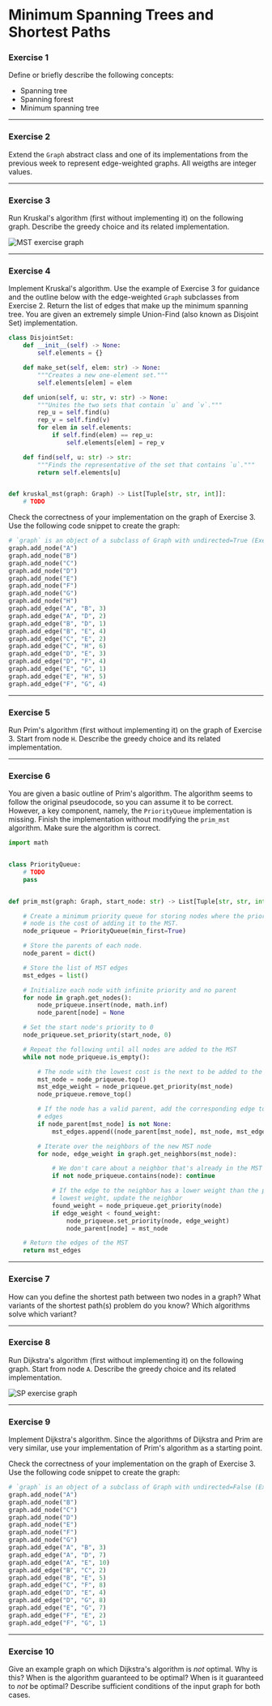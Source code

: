 # Minimum Spanning Trees and Shortest Paths

### Exercise 1
Define or briefly describe the following concepts:
- Spanning tree
- Spanning forest
- Minimum spanning tree

---

### Exercise 2

Extend the `Graph` abstract class and one of its implementations from the previous week to represent edge-weighted graphs. All weigths are integer values.

---

### Exercise 3

Run Kruskal's algorithm (first without implementing it) on the following graph. Describe the greedy choice and its related implementation.

![MST exercise graph](./img/10_mst_sp_exercise03.svg)

---

### Exercise 4

Implement Kruskal's algorithm. Use the example of Exercise 3 for guidance and the outline below with the edge-weighted `Graph` subclasses from Exercise 2. Return the list of edges that make up the minimum spanning tree. You are given an extremely simple Union-Find (also known as Disjoint Set) implementation.

```py
class DisjointSet:
    def __init__(self) -> None:
        self.elements = {}

    def make_set(self, elem: str) -> None:
        """Creates a new one-element set."""
        self.elements[elem] = elem

    def union(self, u: str, v: str) -> None:
        """Unites the two sets that contain `u` and `v`."""
        rep_u = self.find(u)
        rep_v = self.find(v)
        for elem in self.elements:
            if self.find(elem) == rep_u:
                self.elements[elem] = rep_v

    def find(self, u: str) -> str:
        """Finds the representative of the set that contains `u`."""
        return self.elements[u]


def kruskal_mst(graph: Graph) -> List[Tuple[str, str, int]]:
    # TODO
```

Check the correctness of your implementation on the graph of Exercise 3. Use the following code snippet to create the graph:

```py
# `graph` is an object of a subclass of Graph with undirected=True (Exercise 2)
graph.add_node("A")
graph.add_node("B")
graph.add_node("C")
graph.add_node("D")
graph.add_node("E")
graph.add_node("F")
graph.add_node("G")
graph.add_node("H")
graph.add_edge("A", "B", 3)
graph.add_edge("A", "D", 2)
graph.add_edge("B", "D", 1)
graph.add_edge("B", "E", 4)
graph.add_edge("C", "E", 2)
graph.add_edge("C", "H", 6)
graph.add_edge("D", "E", 3)
graph.add_edge("D", "F", 4)
graph.add_edge("E", "G", 1)
graph.add_edge("E", "H", 5)
graph.add_edge("F", "G", 4)
```

---

### Exercise 5

Run Prim's algorithm (first without implementing it) on the graph of Exercise 3. Start from node `H`. Describe the greedy choice and its related implementation.

---

### Exercise 6

You are given a basic outline of Prim's algorithm. The algorithm seems to follow the original pseudocode, so you can assume it to be correct. However, a key component, namely, the `PriorityQueue` implementation is missing. Finish the implementation without modifying the `prim_mst` algorithm. Make sure the algorithm is correct.

```py
import math


class PriorityQueue:
    # TODO
    pass


def prim_mst(graph: Graph, start_node: str) -> List[Tuple[str, str, int]]:

    # Create a minimum priority queue for storing nodes where the priority of a
    # node is the cost of adding it to the MST.
    node_priqueue = PriorityQueue(min_first=True)

    # Store the parents of each node.
    node_parent = dict()

    # Store the list of MST edges
    mst_edges = list()

    # Initialize each node with infinite priority and no parent
    for node in graph.get_nodes():
        node_priqueue.insert(node, math.inf)
        node_parent[node] = None

    # Set the start node's priority to 0
    node_priqueue.set_priority(start_node, 0)

    # Repeat the following until all nodes are added to the MST
    while not node_priqueue.is_empty():

        # The node with the lowest cost is the next to be added to the MST
        mst_node = node_priqueue.top()
        mst_edge_weight = node_priqueue.get_priority(mst_node)
        node_priqueue.remove_top()

        # If the node has a valid parent, add the corresponding edge to the MST
        # edges
        if node_parent[mst_node] is not None:
            mst_edges.append((node_parent[mst_node], mst_node, mst_edge_weight))

        # Iterate over the neighbors of the new MST node
        for node, edge_weight in graph.get_neighbors(mst_node):

            # We don't care about a neighbor that's already in the MST
            if not node_priqueue.contains(node): continue

            # If the edge to the neighbor has a lower weight than the previous
            # lowest weight, update the neighbor
            found_weight = node_priqueue.get_priority(node)
            if edge_weight < found_weight:
                node_priqueue.set_priority(node, edge_weight)
                node_parent[node] = mst_node

    # Return the edges of the MST
    return mst_edges
```

---

### Exercise 7

How can you define the shortest path between two nodes in a graph? What variants of the shortest path(s) problem do you know? Which algorithms solve which variant?

---

### Exercise 8

Run Dijkstra's algorithm (first without implementing it) on the following graph. Start from node `A`. Describe the greedy choice and its related implementation.

![SP exercise graph](img/10_mst_sp_exercise08.svg)

---

### Exercise 9

Implement Dijkstra's algorithm. Since the algorithms of Dijkstra and Prim are very similar, use your implementation of Prim's algorithm as a starting point.

Check the correctness of your implementation on the graph of Exercise 3. Use the following code snippet to create the graph:

```py
# `graph` is an object of a subclass of Graph with undirected=False (Exercise 2)
graph.add_node("A")
graph.add_node("B")
graph.add_node("C")
graph.add_node("D")
graph.add_node("E")
graph.add_node("F")
graph.add_node("G")
graph.add_edge("A", "B", 3)
graph.add_edge("A", "D", 7)
graph.add_edge("A", "E", 10)
graph.add_edge("B", "C", 2)
graph.add_edge("B", "E", 5)
graph.add_edge("C", "F", 8)
graph.add_edge("D", "E", 4)
graph.add_edge("D", "G", 8)
graph.add_edge("E", "G", 7)
graph.add_edge("F", "E", 2)
graph.add_edge("F", "G", 1)
```

---

### Exercise 10

Give an example graph on which Dijkstra's algorithm is *not* optimal. Why is this? When is the algorithm guaranteed to be optimal? When is it guaranteed to *not* be optimal? Describe sufficient conditions of the input graph for both cases.

